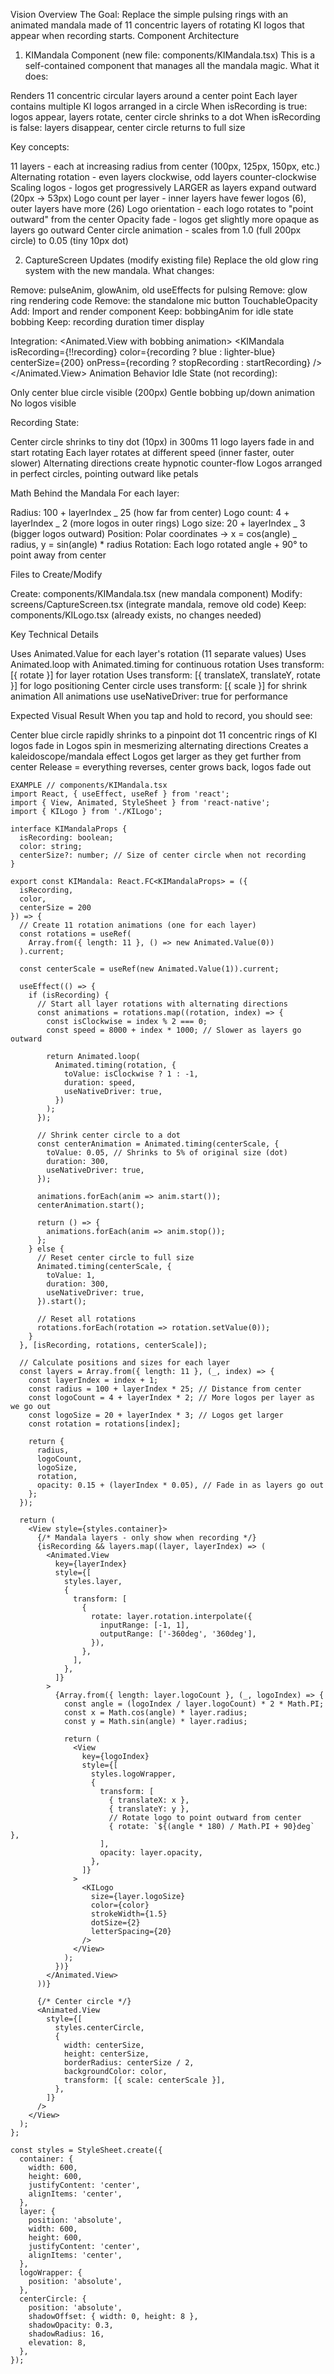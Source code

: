 Vision Overview
The Goal: Replace the simple pulsing rings with an animated mandala made of 11 concentric layers of rotating KI logos that appear when recording starts.
Component Architecture

1. KIMandala Component (new file: components/KIMandala.tsx)
   This is a self-contained component that manages all the mandala magic.
   What it does:

Renders 11 concentric circular layers around a center point
Each layer contains multiple KI logos arranged in a circle
When isRecording is true: logos appear, layers rotate, center circle shrinks to a dot
When isRecording is false: layers disappear, center circle returns to full size

Key concepts:

11 layers - each at increasing radius from center (100px, 125px, 150px, etc.)
Alternating rotation - even layers clockwise, odd layers counter-clockwise
Scaling logos - logos get progressively LARGER as layers expand outward (20px → 53px)
Logo count per layer - inner layers have fewer logos (6), outer layers have more (26)
Logo orientation - each logo rotates to "point outward" from the center
Opacity fade - logos get slightly more opaque as layers go outward
Center circle animation - scales from 1.0 (full 200px circle) to 0.05 (tiny 10px dot)

2. CaptureScreen Updates (modify existing file)
   Replace the old glow ring system with the new mandala.
   What changes:

Remove: pulseAnim, glowAnim, old useEffects for pulsing
Remove: glow ring rendering code
Remove: the standalone mic button TouchableOpacity
Add: Import and render <KIMandala /> component
Keep: bobbingAnim for idle state bobbing
Keep: recording duration timer display

Integration:
<Animated.View with bobbing animation>
<KIMandala
isRecording={!!recording}
color={recording ? blue : lighter-blue}
centerSize={200}
onPress={recording ? stopRecording : startRecording}
/>
</Animated.View>
Animation Behavior
Idle State (not recording):

Only center blue circle visible (200px)
Gentle bobbing up/down animation
No logos visible

Recording State:

Center circle shrinks to tiny dot (10px) in 300ms
11 logo layers fade in and start rotating
Each layer rotates at different speed (inner faster, outer slower)
Alternating directions create hypnotic counter-flow
Logos arranged in perfect circles, pointing outward like petals

Math Behind the Mandala
For each layer:

Radius: 100 + layerIndex _ 25 (how far from center)
Logo count: 4 + layerIndex _ 2 (more logos in outer rings)
Logo size: 20 + layerIndex _ 3 (bigger logos outward)
Position: Polar coordinates → x = cos(angle) _ radius, y = sin(angle) \* radius
Rotation: Each logo rotated angle + 90° to point away from center

Files to Create/Modify

Create: components/KIMandala.tsx (new mandala component)
Modify: screens/CaptureScreen.tsx (integrate mandala, remove old code)
Keep: components/KILogo.tsx (already exists, no changes needed)

Key Technical Details

Uses Animated.Value for each layer's rotation (11 separate values)
Uses Animated.loop with Animated.timing for continuous rotation
Uses transform: [{ rotate }] for layer rotation
Uses transform: [{ translateX, translateY, rotate }] for logo positioning
Center circle uses transform: [{ scale }] for shrink animation
All animations use useNativeDriver: true for performance

Expected Visual Result
When you tap and hold to record, you should see:

Center blue circle rapidly shrinks to a pinpoint dot
11 concentric rings of KI logos fade in
Logos spin in mesmerizing alternating directions
Creates a kaleidoscope/mandala effect
Logos get larger as they get further from center
Release = everything reverses, center grows back, logos fade out

```
EXAMPLE // components/KIMandala.tsx
import React, { useEffect, useRef } from 'react';
import { View, Animated, StyleSheet } from 'react-native';
import { KILogo } from './KILogo';

interface KIMandalaProps {
  isRecording: boolean;
  color: string;
  centerSize?: number; // Size of center circle when not recording
}

export const KIMandala: React.FC<KIMandalaProps> = ({
  isRecording,
  color,
  centerSize = 200
}) => {
  // Create 11 rotation animations (one for each layer)
  const rotations = useRef(
    Array.from({ length: 11 }, () => new Animated.Value(0))
  ).current;

  const centerScale = useRef(new Animated.Value(1)).current;

  useEffect(() => {
    if (isRecording) {
      // Start all layer rotations with alternating directions
      const animations = rotations.map((rotation, index) => {
        const isClockwise = index % 2 === 0;
        const speed = 8000 + index * 1000; // Slower as layers go outward

        return Animated.loop(
          Animated.timing(rotation, {
            toValue: isClockwise ? 1 : -1,
            duration: speed,
            useNativeDriver: true,
          })
        );
      });

      // Shrink center circle to a dot
      const centerAnimation = Animated.timing(centerScale, {
        toValue: 0.05, // Shrinks to 5% of original size (dot)
        duration: 300,
        useNativeDriver: true,
      });

      animations.forEach(anim => anim.start());
      centerAnimation.start();

      return () => {
        animations.forEach(anim => anim.stop());
      };
    } else {
      // Reset center circle to full size
      Animated.timing(centerScale, {
        toValue: 1,
        duration: 300,
        useNativeDriver: true,
      }).start();

      // Reset all rotations
      rotations.forEach(rotation => rotation.setValue(0));
    }
  }, [isRecording, rotations, centerScale]);

  // Calculate positions and sizes for each layer
  const layers = Array.from({ length: 11 }, (_, index) => {
    const layerIndex = index + 1;
    const radius = 100 + layerIndex * 25; // Distance from center
    const logoCount = 4 + layerIndex * 2; // More logos per layer as we go out
    const logoSize = 20 + layerIndex * 3; // Logos get larger
    const rotation = rotations[index];

    return {
      radius,
      logoCount,
      logoSize,
      rotation,
      opacity: 0.15 + (layerIndex * 0.05), // Fade in as layers go out
    };
  });

  return (
    <View style={styles.container}>
      {/* Mandala layers - only show when recording */}
      {isRecording && layers.map((layer, layerIndex) => (
        <Animated.View
          key={layerIndex}
          style={[
            styles.layer,
            {
              transform: [
                {
                  rotate: layer.rotation.interpolate({
                    inputRange: [-1, 1],
                    outputRange: ['-360deg', '360deg'],
                  }),
                },
              ],
            },
          ]}
        >
          {Array.from({ length: layer.logoCount }, (_, logoIndex) => {
            const angle = (logoIndex / layer.logoCount) * 2 * Math.PI;
            const x = Math.cos(angle) * layer.radius;
            const y = Math.sin(angle) * layer.radius;

            return (
              <View
                key={logoIndex}
                style={[
                  styles.logoWrapper,
                  {
                    transform: [
                      { translateX: x },
                      { translateY: y },
                      // Rotate logo to point outward from center
                      { rotate: `${(angle * 180) / Math.PI + 90}deg` },
                    ],
                    opacity: layer.opacity,
                  },
                ]}
              >
                <KILogo
                  size={layer.logoSize}
                  color={color}
                  strokeWidth={1.5}
                  dotSize={2}
                  letterSpacing={20}
                />
              </View>
            );
          })}
        </Animated.View>
      ))}

      {/* Center circle */}
      <Animated.View
        style={[
          styles.centerCircle,
          {
            width: centerSize,
            height: centerSize,
            borderRadius: centerSize / 2,
            backgroundColor: color,
            transform: [{ scale: centerScale }],
          },
        ]}
      />
    </View>
  );
};

const styles = StyleSheet.create({
  container: {
    width: 600,
    height: 600,
    justifyContent: 'center',
    alignItems: 'center',
  },
  layer: {
    position: 'absolute',
    width: 600,
    height: 600,
    justifyContent: 'center',
    alignItems: 'center',
  },
  logoWrapper: {
    position: 'absolute',
  },
  centerCircle: {
    position: 'absolute',
    shadowOffset: { width: 0, height: 8 },
    shadowOpacity: 0.3,
    shadowRadius: 16,
    elevation: 8,
  },
});
```
